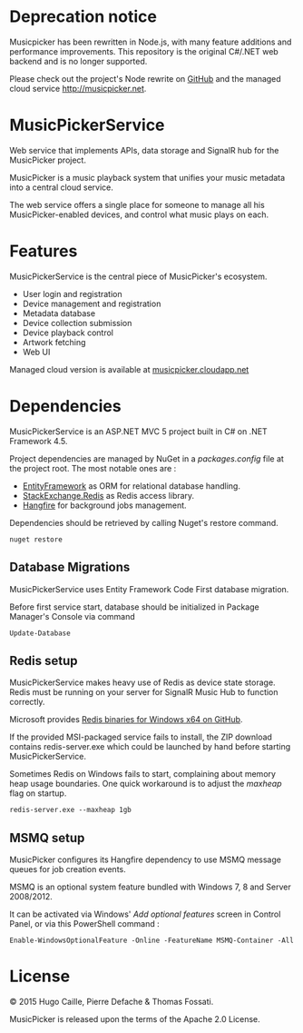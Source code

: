 Deprecation notice
==================
Musicpicker has been rewritten in Node.js, with many feature additions and performance improvements.
This repository is the original C#/.NET web backend and is no longer supported.

Please check out the project's Node rewrite on [GitHub](https://github.com/musicpicker/musicpicker/) and
the managed cloud service http://musicpicker.net.

# MusicPickerService

Web service that implements APIs, data storage and SignalR hub for the MusicPicker project.

MusicPicker is a music playback system that unifies your music metadata into a central cloud service.

The web service offers a single place for someone to manage all his MusicPicker-enabled devices, and control what
music plays on each.

Features
===========
MusicPickerService is the central piece of MusicPicker's ecosystem.

- User login and registration
- Device management and registration
- Metadata database
- Device collection submission
- Device playback control
- Artwork fetching
- Web UI

Managed cloud version is available at [musicpicker.cloudapp.net](http://musicpicker.cloudapp.net)

Dependencies
===========
MusicPickerService is an ASP.NET MVC 5 project built in C# on .NET Framework 4.5. 

Project dependencies are managed by NuGet in a *packages.config* file at the project root.
The most notable ones are :

- [EntityFramework](https://github.com/aspnet/EntityFramework) as ORM for relational database handling.
- [StackExchange.Redis](https://github.com/StackExchange/StackExchange.Redis/) as Redis access library.
- [Hangfire](https://github.com/HangfireIO/Hangfire) for background jobs management.

Dependencies should be retrieved by calling Nuget's restore command.

    nuget restore


Database Migrations
-----------
MusicPickerService uses Entity Framework Code First database migration.

Before first service start, database should be initialized in Package Manager's Console via command

    Update-Database

Redis setup
-----------
MusicPickerService makes heavy use of Redis as device state storage. 
Redis must be running on your server for SignalR Music Hub to function correctly.

Microsoft provides [Redis binaries for Windows x64 on GitHub](https://github.com/MSOpenTech/redis/releases).

If the provided MSI-packaged service fails to install, the ZIP download contains redis-server.exe which could
be launched by hand before starting MusicPickerService.

Sometimes Redis on Windows fails to start, complaining about memory heap usage boundaries.
One quick workaround is to adjust the *maxheap* flag on startup.

    redis-server.exe --maxheap 1gb


MSMQ setup
-----------
MusicPicker configures its Hangfire dependency to use MSMQ message queues for job creation events.

MSMQ is an optional system feature bundled with Windows 7, 8 and Server 2008/2012.

It can be activated via Windows' *Add optional features* screen in Control Panel, or via this PowerShell command :

    Enable-WindowsOptionalFeature -Online -FeatureName MSMQ-Container -All

License
===========
© 2015 Hugo Caille, Pierre Defache & Thomas Fossati. 

MusicPicker is released upon the terms of the Apache 2.0 License.
